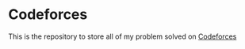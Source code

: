 # Codeforces

This is the repository to store all of my problem solved on [Codeforces](http://codeforces.com)
